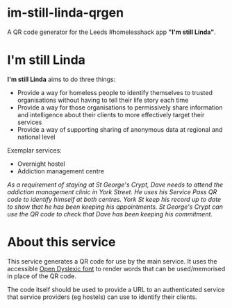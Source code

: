 # im-still-linda-qrgen
A QR code generator for the Leeds #homelesshack app **"I'm still Linda"**.


# I'm still Linda

**I'm still Linda** aims to do three things:

* Provide a way for homeless people to identify themselves to trusted organisations without having to tell their life story each time
* Provide a way for those organisations to permissively share information and intelligence about their clients to more effectively target their services
* Provide a way of supporting sharing of anonymous data at regional and national level

Exemplar services:

* Overnight hostel
* Addiction management centre

_As a requirement of staying at St George's Crypt, Dave needs to attend the addiction management clinic in York Street. He uses his Service Pass QR code to identify himself at both centres. York St keep his record up to date to show that he has been keeping his appointments. St George's Crypt can use the QR code to check that Dave has been keeping his commitment._

# About this service

This service generates a QR code for use by the main service. It uses the accessible [Open Dyslexic font](https://opendyslexic.org) to render words that can be used/memorised in place of the QR code.

The code itself should be used to provide a URL to an authenticated service that service providers (eg hostels) can use to identify their clients.